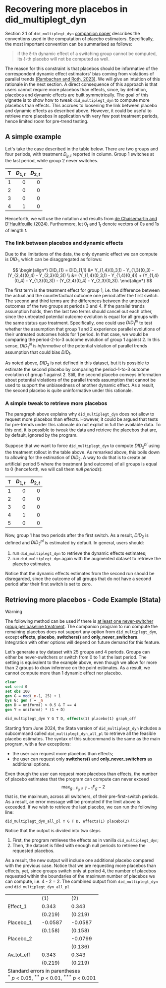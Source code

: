 # Recovering more placebos in did_multiplegt_dyn

Section 2.1 of `did_multiplegt_dyn` [companion paper](https://drive.google.com/file/d/1NGgScujLCCS4RrwdN-PC1SnVigfBa32h/view) describes the conventions used in the computation of placebo estimators. Specifically, the most important convention can be summarised as follows:

> if the $\ell$-th dynamic effect of a switching group cannot be computed, its $\ell$-th placebo will not be computed as well.

The reason for this constraint is that placebos should be informative of the correspondent dynamic effect estimators' bias coming from violations of parallel trends [(Rambachan and Roth, 2023)](https://academic.oup.com/restud/article/90/5/2555/7039335). We will give an intuition of this rationale in the next section.
A direct consequence of this approach is that users cannot require more placebos than effects, since, by definition, placebos and dynamic effects are built symmetrically.
The goal of this vignette is to show how to tweak `did_multiplegt_dyn` to compute more placebos than effects. This accrues to loosening the link between placebo and dynamic effects as described above. However, it could be useful to retrieve more placebos in application with very few post treatment periods, hence limited room for pre-trend testing.

## A simple example

Let's take the case described in the table below. There are two groups and four periods, with treatment $D_{g,t}$ reported in column. Group $1$ switches at the last period, while group $2$ never switches. 

|T|$D_{1,t}$| $D_{2,t}$ |
|---:|---:|---:|
|1|0|0|
|2|0|0|
|3|0|0|
|4|1|0|

Henceforth, we will use the notation and results from [de Chaisemartin and D'Haultfeuille (2024)](https://papers.ssrn.com/sol3/papers.cfm?abstract_id=3731856). Furthermore, let $0_t$ and $1_t$ denote vectors of 0s and 1s of length $t$. 

### The link between placebos and dynamic effects
Due to the limitations of the data, the only dynamic effect we can compute is $DID_{1}$, which can be disaggregated as follows:

$$
\begin{align*}
DID_{1} = DID_{1,1} &= Y_{1,4}(0_3,1) - Y_{1,3}(0_3) - (Y_{2,4}(0_4) -  Y_{2,3}(0_3)) \\
 &= (Y_{1,4}(0_3,1) - Y_{1,4}(0_4)) + (Y_{1,4}(0_4) - Y_{1,3}(0_3)) - (Y_{2,4}(0_4) -  Y_{2,3}(0_3)).
\end{align*}
$$

The first term is the treatment effect for group $1$, i.e. the difference between the actual and the counterfactual outcome one period after the first switch. The second and third terms are the differences between the untreated outcomes of the two groups at periods $3$ and $4$. If the parallel trends assumption holds, then the last two terms should cancel out each other, since the untreated potential outcome evolution is equal for all groups with the same status quo treatment. Specifically, one could use $DID^{pl}_{1}$ to test whether the assumption that group 1 and 2 experience parallel evolutions of their untreated outcomes holds for 1 period. In that case, we would be comparing the period-2-to-3 outcome evolution of group 1 against 2. In this sense, $DID^{pl}_1$ is _informative_ of the potential violation of parallel trends assumption that could bias $DID_1$.

As noted above, $DID_2$ is not defined in this dataset, but it is possible to estimate the second placebo by comparing the period-1-to-3 outcome evolution of group 1 against 2. Still, the second placebo conveys information about potential violations of the parallel trends assumption that cannot be used to support the unbiasedness of another dynamic effect. As a result, the second placebo is quite uninformative under this rationale.

### A simple tweak to retrieve more placebos

The paragraph above explains why `did_multiplegt_dyn` does not allow to request more placebos than effects. However, it could be argued that tests for pre-trends under this rationale do not exploit in full the available data. To this end, it is possible to tweak the data and retrieve the placebos that are, by default, ignored by the program.

Suppose that we want to force `did_multiplegt_dyn` to compute $DID^{pl}_2$ using the treatment rollout in the table above. As remarked above, this boils down to allowing for the estimation of $DID_2$. A way to do that is to create an artificial period $5$ where the treatment (and outcome) of all groups is equal to 0 (henceforth, we will call them _null periods_):

|T|$D_{1,t}$| $D_{2,t}$ |
|---:|---:|---:|
|1|0|0|
|2|0|0|
|3|0|0|
|4|1|0|
|5|0|0|

Now, group 1 has two periods after the first switch. As a result, $DID_2$ is defined and $DID^{pl}_2$ is estimated by default. 
In general, users should:
1. run `did_multiplegt_dyn` to retrieve the dynamic effects estimates;
2. run `did_multiplegt_dyn` again with the augmented dataset to retrieve the placebo estimates.

Notice that the dynamic effects estimates from the second run should be disregarded, since the outcome of all groups that do not have a second period after their first switch is set to zero. 

## Retrieving more placebos - Code Example (Stata)

>[!WARNING]
>
> The following method can be used if there is <ins>at least one never-switcher group per baseline treatment</ins>.
> The companion program to run compute the remaining placebos does not support any option from `did_multiplegt_dyn`, except **effects**, **placebo**, **switchers()** and **only_never_switchers**. 
> Integration with other options will depend on future demand for this feature.

Let's generate a toy dataset with 25 groups and 4 periods. Groups can either be never-switchers or switch from 0 to 1 at the last period. 
The setting is equivalent to the example above, even though we allow for more than 2 groups to draw inference on the point estimates.
As a result, we cannot compute more than 1 dynamic effect nor placebo.

```stata
clear
set seed 0
set obs 100
gen G = mod(_n-1, 25) + 1
bys G: gen T = _n
gen D = uniform() > 0.5 & T == 4
gen Y = uniform() * (1 + D)

did_multiplegt_dyn Y G T D, effects(1) placebo(1) graph_off
```

Starting from June 2024, the Stata version of `did_multiplegt_dyn` includes a subcommand called `did_multiplegt_dyn_all_pl` to retrieve all the feasible placebo estimates. The syntax of this subcommand is the same as the main program, with a few exceptions:

+ the user can request more placebos than effects;
+ the user can request only **switchers()** and **only_never_switchers** as additional options.

Even though the user can request more placebos than effects, the number of placebo estimates that the program can compute can never exceed 
$$
\max_{g:F_g \neq T+1} F_g - 2
$$
that is, the maximum, across all switchers, of their pre-first-switch periods. As a result, an error message will be prompted if the limit above is exceeded.
If we wish to retrieve the last placebo, we can run the following line:

```
did_multiplegt_dyn_all_pl Y G T D, effects(1) placebo(2) 
```

Notice that the output is divided into two steps

1. First, the program retrieves the effects as in vanilla `did_multiplegt_dyn`;
2. Then, the dataset is filled with enough null periods to retrieve the requested placebos.

As a result, the new output will include one additional placebo compared with the previous case.
Notice that we are requesting more placebos than effects, yet, since groups switch only at period 4, the number of placebos requested within the boundaries of the maximum number of placebos we can compute, i.e. 4 - 2 = 2.
The combined output from `did_multiplegt_dyn` and `did_multiplegt_dyn_all_pl`

<table border="0" width="*">
<tr><td>            </td><td>         (1)              </td><td>         (2)              </td></tr>
<tr><td>Effect_1    </td><td>       0.343              </td><td>       0.343              </td></tr>
<tr><td>            </td><td>     (0.219)              </td><td>     (0.219)              </td></tr>
<tr><td>Placebo_1   </td><td>     -0.0587              </td><td>     -0.0587              </td></tr>
<tr><td>            </td><td>     (0.158)              </td><td>     (0.158)              </td></tr>
<tr><td>Placebo_2   </td><td>                          </td><td>     -0.0799              </td></tr>
<tr><td>            </td><td>                          </td><td>     (0.136)              </td></tr>
<tr><td>Av_tot_eff  </td><td>       0.343              </td><td>       0.343              </td></tr>
<tr><td>            </td><td>     (0.219)              </td><td>     (0.219)              </td></tr>
<tr><td colspan=3>
Standard errors in parentheses
<br /><sup>*</sup> <i>p</i> < 0.05, <sup>**</sup> <i>p</i> < 0.01, <sup>***</sup> <i>p</i> < 0.001
</td></tr>
</table>



